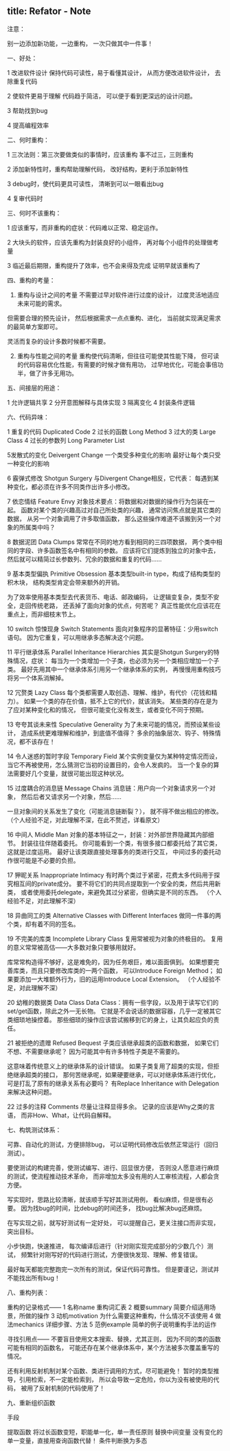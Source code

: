 title: Refator - Note
---

注意：

别一边添加新功能，一边重构，
一次只做其中一件事！

一、好处：

1 改进软件设计
保持代码可读性，易于看懂其设计，
从而方便改进软件设计，
去除重复代码

2 使软件更易于理解
代码趋于简洁，
可以便于看到更深远的设计问题。

3 帮助找到bug

4 提高编程效率

二、何时重构：

1 三次法则：第三次要做类似的事情时，应该重构
事不过三，三则重构

2 添加新特性时，重构帮助理解代码，
改好结构，更利于添加新特性

3 debug时，使代码更具可读性，
清晰到可以一眼看出bug

4 复审代码时

三、何时不该重构：

1 应该重写，而非重构的症状：代码难以正常、稳定运作。

2 大块头的软件，应该先重构为封装良好的小组件，
再对每个小组件的处理做考量

3 临近最后期限，重构提升了效率，也不会来得及完成
证明早就该重构了

四、重构的考量：

1. 重构与设计之间的考量
不需要过早对软件进行过度的设计，
过度灵活地适应未来可能的需求。

但需要合理的预先设计，
然后根据需求一点点重构、进化，
当前就实现满足需求的最简单方案即可。

灵活而复杂的设计多数时候都不需要。

2. 重构与性能之间的考量
重构使代码清晰，但往往可能使其性能下降，
但可读的代码容易优化性能，有需要的时候才做有用功，
过早地优化，可能会事倍功半，做了许多无用功。

五、间接层的用途：

1 允许逻辑共享
2 分开意图解释与具体实现
3 隔离变化
4 封装条件逻辑

六、代码异味：

1 重复的代码 Duplicated Code
2 过长的函数 Long Method
3 过大的类 Large Class
4 过长的参数列 Long Parameter List

5发散式的变化 Deivergent Change
一个类受多种变化的影响
最好让每个类只受一种变化的影响

6 霰弹式修改 Shotgun Surgery
与Divergent Change相反，它代表：
每遇到某种变化，都必须在许多不同类作出许多小修改。

7 依恋情结 Feature Envy
对象技术要点：将数据和对数据的操作行为包装在一起。
函数对某个类的兴趣高过对自己所处类的兴趣，
通常访问焦点就是其它类的数据，
从另一个对象调用了许多取值函数，
那么这些操作难道不该搬到另一个对象的所属类中吗？

8 数据泥团 Data Clumps
常常在不同的地方看到相同的三四项数据，
两个类中相同的字段、许多函数签名中有相同的参数。
应该将它们提炼到独立的对象中去，
然后就可以精简过长参数列、冗余的数据和重复的代码……

9 基本类型偏执 Primitive Obsession
基本类型built-in type，构成了结构类型的积木块，
结构类型肯定会带来额外的开销。

为了效率使用基本类型去代表货币、电话、邮政编码，
让逻辑变复杂，类型不安全，走回传统老路，
还丢掉了面向对象的优点，何苦呢？
真正性能优化应该花在重点上，而非细枝末节上。

10 switch 惊悚现身 Switch Statements
面向对象程序的显著特征：少用switch语句。
因为它重复，可以用继承多态解决这个问题。

11 平行继承体系 Parallel Inheritance Hierarchies
其实是Shotgun Surgery的特殊情况，症状：
每当为一个类增加一个子类，也必须为另一个类相应增加一个子类。
最好先用其中一个继承体系引用另一个继承体系的实例，
再慢慢用重构技巧将另一个体系消解掉。

12 冗赘类 Lazy Class
每个类都需要人取创造、理解、维护，有代价（花钱和精力）。
如果一个类的存在价值，抵不上它的代价，就该消失。
某些类的存在是为了应对某种变化和的情况，
但很可能变化没有发生，或者变化不同于预期。

13 夸夸其谈未来性 Speculative Generality
为了未来可能的情况，而预设某些设计，
造成系统更难理解和维护，到底值不值得？
多余的抽象层次、钩子、特殊情况，都不该存在！

14 令人迷惑的暂时字段 Temporary Field
某个实例变量仅为某种特定情况而设，
当它不再被使用，怎么猜测它当初的设置目的，会令人发疯的。
当一个复杂的算法需要好几个变量，就很可能出现这种状况。

15 过度耦合的消息链 Message Chains
消息链：用户向一个对象请求另一个对象，
然后后者又请求另一个对象，然后……

一旦对象间的关系发生了变化（可能消息链断裂？），
就不得不做出相应的修改。
（个人经验不足，对此理解不深，在此不赘述，详看原文）

16 中间人 Middle Man
对象的基本特征之一，封装：对外部世界隐藏其内部细节。
封装往往伴随着委托。
你可能看到一个类，有很多接口都委托给了其它类，这就是过度运用。
最好让该类跟直接处理事务的类进行交互，
中间过多的委托动作很可能是不必要的负担。

17 狎昵关系 Inappropriate Intimacy
有时两个类过于紧密，花费太多代码用于探究相互间的private成分。
要不将它们的共同点提取到一个安全的类，然后共用新类，
或者使用委托delegate，来避免其过分紧密，但确实是不同的东西。
（个人经验不足，对此理解不深）

18 异曲同工的类 Alternative Classes with Different Interfaces
做同一件事的两个类，却有着不同的签名。

19 不完美的库类 Incomplete Library Class
复用常被视为对象的终极目的。
复用的意义常常被高估——大多数对象只要够用就好。

库常常构造得不够好，这是难免的，因为任务艰巨，难以面面俱到。
如果想要完善库类，而且只要修改库类的一两个函数，
可以Introduce Foreign Method；
如果要添加一大堆额外行为，旧的运用Introduce Local Extension。
（个人经验不足，对此理解不深）

20 幼稚的数据类 Data Class
Data Class：拥有一些字段，以及用于读写它们的set/get函数，除此之外一无长物。
它就是不会说话的数据容器，几乎一定被其它类细琐地操控着。
那些细琐的操作应该尝试搬移到它的身上，让其负起应负的责任。

21 被拒绝的遗赠 Refused Bequest
子类应该继承超类的函数和数据，
如果它们不想、不需要继承呢？
因为可能其中有许多特性子类是不需要的。

这意味着传统意义上的继承体系的设计错误。
如果子类复用了超类的实现，但拒绝继承超类的接口，
那何苦继承呢，如果硬要继承，可以对继承体系进行优化，
可是打乱了原有的继承关系有必要吗？
有Replace Inheritance with Delegation来解决这种问题。

22 过多的注释 Comments
尽量让注释显得多余。
记录的应该是Why之类的言语，
而非How、What，让代码自解释。

七、构筑测试体系：

可靠、自动化的测试，方便排除bug，
可以证明代码修改后依然正常运行（回归测试）。

要使测试的构建完善，使测试编写、进行、回显很方便，
否则没人愿意进行麻烦的测试，使流程推动技术革命，
而非增加太多没有用的人工审核流程，人都会贪方便。

写实现时，思路比较清晰，就该顺手写好其测试用例，
看似麻烦，但是很有必要。
因为找bug的时间，比debug的时间还多，
找bug比解决bug还麻烦。

在写实现之前，就写好测试有一定好处，
可以提醒自己，更关注接口而非实现，突出目标。

小步快跑，快速推进，
每次编译后进行（针对刚实现完成部分的少数几个）测试，
频繁针对刚写好的代码进行测试，方便很快发现、理解、修复错误。

最好每天都能完整跑完一次所有的测试，保证代码可靠性。
但是要谨记，测试并不能找出所有bug！

八、重构列表：

重构的记录格式——
1 名称name     重构词汇表
2 概要summary     简要介绍适用场景，所做的操作
3 动机motivation     为什么需要这种重构，什么情况不该使用
4 做法mechanics     详细步骤、方法
5 范例example     简单的例子说明重构手法的运作

寻找引用点——
不要盲目使用文本搜索、替换，尤其正则，
因为不同的类的函数可能有相同的函数名，
可能还存在某个继承体系中，某个方法被多次覆盖重写的情况。

还有利用反射机制对某个函数、类进行调用的方式，尽可能避免！
暂时的类型推导，引用检索，不一定能检索到，
所以会导致一定危险，你以为没有被使用的代码，
被用了反射机制的代码使用了！

九、重新组织函数

手段

提取函数 将过长函数变短，职能单一化，单一责任原则
替换中间变量 没有变化的单一变量，直接用查询函数代替！
条件判断换为多态
